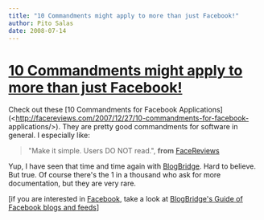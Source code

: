```yaml
---
title: "10 Commandments might apply to more than just Facebook!"
author: Pito Salas
date: 2008-07-14
---
```

# [10 Commandments might apply to more than just Facebook!](None)




Check out these [10 Commandments for Facebook
Applications](<http://facereviews.com/2007/12/27/10-commandments-for-facebook-
applications/>). They are pretty good commandments for software in general. I
especially like:

> "Make it simple. Users DO NOT read.", **from**
> [FaceReviews](<http://www.facereviews.com/>)

Yup, I have seen that time and time again with
[BlogBridge](<http://www.blogbridge.com>). Hard to believe. But true. Of
course there's the 1 in a thousand who ask for more documentation, but they
are very rare.

[if you are interested in [Facebook](<http://www.facebook.com>), take a look
at [BlogBridge's Guide of Facebook blogs and
feeds](<http://library.blogbridge.com/folder/13069-world-of-facebook>)]


